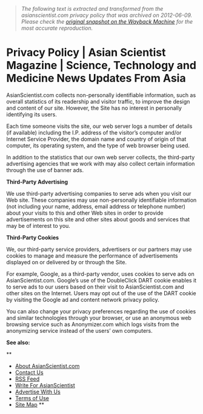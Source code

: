 > *The following text is extracted and transformed from the asianscientist.com privacy policy that was archived on 2012-06-09. Please check the [original snapshot on the Wayback Machine](https://web.archive.org/web/20120609054251id_/http%3A//www.asianscientist.com/privacy-policy) for the most accurate reproduction.*

# Privacy Policy | Asian Scientist Magazine | Science, Technology and Medicine News Updates From Asia

AsianScientist.com collects non-personally identifiable information, such as overall statistics of its readership and visitor traffic, to improve the design and content of our site. However, the Site has no interest in personally identifying its users. 

Each time someone visits the site, our web server logs a number of details (if available) including the I.P. address of the visitor’s computer and/or Internet Service Provider, the domain name and country of origin of that computer, its operating system, and the type of web browser being used. 

In addition to the statistics that our own web server collects, the third-party advertising agencies that we work with may also collect certain information through the use of banner ads.

**Third-Party Advertising**

We use third-party advertising companies to serve ads when you visit our Web site. These companies may use non-personally identifiable information (not including your name, address, email address or telephone number) about your visits to this and other Web sites in order to provide advertisements on this site and other sites about goods and services that may be of interest to you.

**Third-Party Cookies**

We, our third-party service providers, advertisers or our partners may use cookies to manage and measure the performance of advertisements displayed on or delivered by or through the Site. 

For example, Google, as a third-party vendor, uses cookies to serve ads on AsianScientist.com. Google’s use of the DoubleClick DART cookie enables it to serve ads to our users based on their visit to AsianScientist.com and other sites on the Internet. Users may opt out of the use of the DART cookie by visiting the Google ad and content network privacy policy.

You can also change your privacy preferences regarding the use of cookies and similar technologies through your browser, or use an anonymous web browsing service such as Anonymizer.com which logs visits from the anonymizing service instead of the users’ own computers. 

**See also:**

 **
  * [About AsianScientist.com](http://www.asianscientist.com/about/ "About Us")
  * [Contact Us](http://www.asianscientist.com/contact-us/ "Contact Us")
  * [RSS Feed](http://asianscientist.com/feed/ "RSS Feed")
  * [Write For AsianScientist](http://www.asianscientist.com/contribute/ "Write For AsianScientist")
  * [Advertise With Us](http://www.asianscientist.com/advertise/ "Advertise With Us")
  * [Terms of Use](http://www.asianscientist.com/terms/ "Terms Of Use")
  * [Site Map](http://www.asianscientist.com/site-map/ "Site Map")
**

